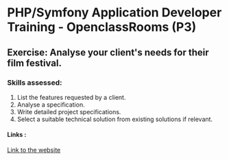 # PHP/Symfony Application Developer Training - OpenclassRooms (P3)

## Exercise: Analyse your client's needs for their film festival. 

### Skills assessed:
1. List the features requested by a client.
2. Analyse a specification.
3. Write detailed project specifications.
4. Select a suitable technical solution from existing solutions if relevant.

#### Links :
[Link to the website](https://lesfilmsdepleinair.gael-paquien.fr/)